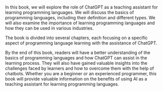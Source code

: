 
In this book, we will explore the role of ChatGPT as a teaching assistant for learning programming languages. We will discuss the basics of programming languages, including their definition and different types. We will also examine the importance of learning programming languages and how they can be used in various industries.

The book is divided into several chapters, each focusing on a specific aspect of programming language learning with the assistance of ChatGPT. 

By the end of this book, readers will have a better understanding of the basics of programming languages and how ChatGPT can assist in the learning process. They will also have gained valuable insights into the challenges faced by learners and how to overcome them with the help of chatbots. Whether you are a beginner or an experienced programmer, this book will provide valuable information on the benefits of using AI as a teaching assistant for learning programming languages.
